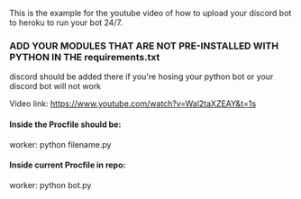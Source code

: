 This is the example for the youtube video of how to upload your discord bot to heroku to run your bot 24/7.

### ADD YOUR MODULES THAT ARE NOT PRE-INSTALLED WITH PYTHON IN THE requirements.txt
discord should be added there if you're hosing your python bot or your discord bot will not work


Video link: https://www.youtube.com/watch?v=Wal2taXZEAY&t=1s

#### Inside the Procfile should be:
 worker: python filename.py
 
#### Inside current Procfile in repo:
  worker: python bot.py
  
 
